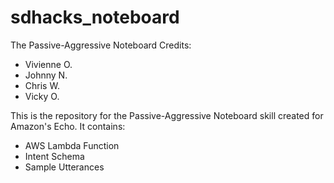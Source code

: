# sdhacks_noteboard
The Passive-Aggressive Noteboard
Credits:
- Vivienne O.
- Johnny N.
- Chris W.
- Vicky O.

This is the repository for the Passive-Aggressive Noteboard skill created for Amazon's Echo.
It contains:
- AWS Lambda Function
- Intent Schema
- Sample Utterances
